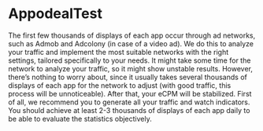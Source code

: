 # AppodealTest
The first few thousands of displays of each app occur through ad networks, such as Admob and Adcolony (in case of a video ad). We do this to analyze your traffic and implement the most suitable networks with the right settings, tailored specifically to your needs.
It might take some time for the network to analyze your traffic, so it might show unstable results. However, there’s nothing to worry about, since it usually takes several thousands of displays of each app for the network to adjust (with good traffic, this process will be unnoticeable). After that, your eCPM will be stabilized.
First of all, we recommend you to generate all your traffic and watch indicators. You should achieve at least 2-3 thousands of displays of each app daily to be able to evaluate the statistics objectively.
